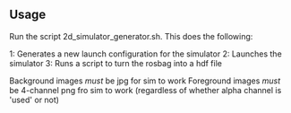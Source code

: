 ## Usage

Run the script 2d_simulator_generator.sh. This does the following:

1: Generates a new launch configuration for the simulator
2: Launches the simulator
3: Runs a script to turn the rosbag into a hdf file

Background images _must_ be jpg for sim to work
Foreground images _must_ be 4-channel png fro sim to work (regardless of whether alpha channel is 'used' or not)
